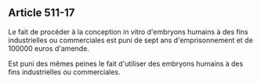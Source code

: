 Article 511-17
----
Le fait de procéder à la conception in vitro d'embryons humains à des fins
industrielles ou commerciales est puni de sept ans d'emprisonnement et de 100000
euros d'amende.

Est puni des mêmes peines le fait d'utiliser des embryons humains à des fins
industrielles ou commerciales.

